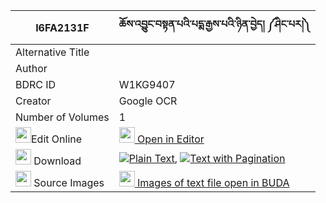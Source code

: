 |I6FA2131F|ཆོས་འབྱུང་བསྟན་པའི་པདྨ་རྒྱས་པའི་ཉིན་བྱེད། ༼ཤིང་པར།༽ 
| --- | --- 
|Alternative Title |
|Author | 
|BDRC ID | W1KG9407
|Creator | Google OCR
|Number of Volumes| 1
|<img width="25" src="https://img.icons8.com/color/25/000000/edit-property.png">Edit Online| [<img width="25" src="https://avatars.githubusercontent.com/u/45091458?s=200&v=4"> Open in Editor](http://editor.openpecha.org/I6FA2131F)
|<img width="25" src="https://img.icons8.com/fluent/48/000000/download-2.png"/>  Download | [![](https://img.icons8.com/color/20/000000/txt.png)Plain Text](https://github.com/Openpecha/I6FA2131F/releases/download/v1/chojung_tenpa_i_pema_gyepa_i_n_plain_I6FA2131F.zip), [![](https://img.icons8.com/color/20/000000/txt.png)Text with Pagination](https://github.com/Openpecha/I6FA2131F/releases/download/v1/chojung_tenpa_i_pema_gyepa_i_n_pages_I6FA2131F.zip)
|<img width="25" src="https://img.icons8.com/plasticine/100/000000/pictures-folder.png"/>  Source Images | [<img width="25" src="https://library.bdrc.io/icons/BUDA-small.svg"> Images of text file open in BUDA](https://library.bdrc.io/show/bdr:W1KG9407)